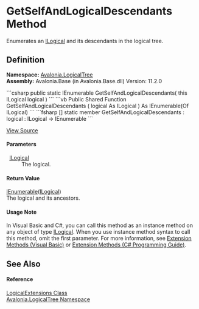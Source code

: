 # GetSelfAndLogicalDescendants Method


Enumerates an <a href="T_Avalonia_LogicalTree_ILogical">ILogical</a> and its descendants in the logical tree.



## Definition
**Namespace:** <a href="N_Avalonia_LogicalTree">Avalonia.LogicalTree</a>  
**Assembly:** Avalonia.Base (in Avalonia.Base.dll) Version: 11.2.0

<Tabs groupId="api-code-preview">
<TabItem value="csharp" label="C#">
```csharp
public static IEnumerable<ILogical> GetSelfAndLogicalDescendants(
	this ILogical logical
)
```
</TabItem>
<TabItem value="vb" label="VB">
```vb
<ExtensionAttribute>
Public Shared Function GetSelfAndLogicalDescendants ( 
	logical As ILogical
) As IEnumerable(Of ILogical)
```
</TabItem>
<TabItem value="fsharp" label="F#">
```fsharp
[<ExtensionAttribute>]
static member GetSelfAndLogicalDescendants : 
        logical : ILogical -> IEnumerable<ILogical> 
```
</TabItem>
</Tabs>



<a href="https://github.com/AvaloniaUI/Avalonia/tree/master/src/Avalonia.Base/LogicalTree/LogicalExtensions.cs" title="View the source code">View Source</a>



#### Parameters
<dl><dt>  <a href="T_Avalonia_LogicalTree_ILogical">ILogical</a></dt><dd>The logical.</dd></dl>

#### Return Value
<a href="https://learn.microsoft.com/dotnet/api/system.collections.generic.ienumerable-1" target="_blank" rel="noopener noreferrer">IEnumerable</a>(<a href="T_Avalonia_LogicalTree_ILogical">ILogical</a>)  
The logical and its ancestors.

#### Usage Note
In Visual Basic and C#, you can call this method as an instance method on any object of type <a href="T_Avalonia_LogicalTree_ILogical">ILogical</a>. When you use instance method syntax to call this method, omit the first parameter. For more information, see <a href="https://docs.microsoft.com/dotnet/visual-basic/programming-guide/language-features/procedures/extension-methods" target="_blank" rel="noopener noreferrer">Extension Methods (Visual Basic)</a> or <a href="https://docs.microsoft.com/dotnet/csharp/programming-guide/classes-and-structs/extension-methods" target="_blank" rel="noopener noreferrer">Extension Methods (C# Programming Guide)</a>.

## See Also


#### Reference
<a href="T_Avalonia_LogicalTree_LogicalExtensions">LogicalExtensions Class</a>  
<a href="N_Avalonia_LogicalTree">Avalonia.LogicalTree Namespace</a>  
